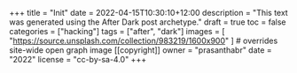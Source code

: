 +++
title = "Init"
date = 2022-04-15T10:30:10+12:00
description = "This text was generated using the After Dark post archetype."
draft = true
toc = false
categories = ["hacking"]
tags = ["after", "dark"]
images = [
"https://source.unsplash.com/collection/983219/1600x900"
] # overrides site-wide open graph image
[[copyright]]
owner = "prasanthabr"
date = "2022"
license = "cc-by-sa-4.0"
+++
